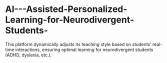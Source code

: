# AI---Assisted-Personalized-Learning-for-Neurodivergent-Students-
This platform dynamically adjusts its teaching style based on students’ real-time interactions, ensuring optimal learning for neurodivergent students (ADHD, dyslexia, etc.).
